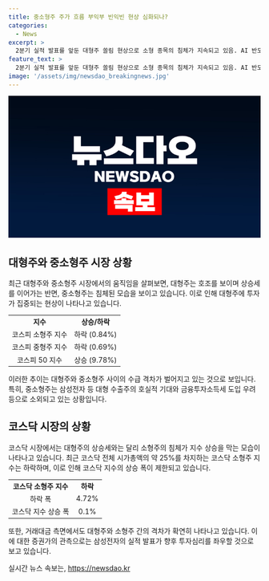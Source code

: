 ```yaml
---
title: 중소형주 주가 흐름 부익부 빈익빈 현상 심화되나?
categories:
  - News
excerpt: >
  2분기 실적 발표를 앞둔 대형주 쏠림 현상으로 소형 종목의 침체가 지속되고 있음. AI 반도체 관련주와 밸류업 수혜로 대형주에 투자가 몰리며, 소형주는 부진한 모습. 코스피 소형주 지수와 중형주 지수는 하락하고, 코스피 50 지수 및 코스피 대형주 지수는 상승. 코스닥 소형주 지수는 하락하며, 대형주 중심으로 실적 발표가 진행되고 있어 투심 쏠림 현상 강화됨. 삼성전자 실적 발표를 기점으로 중소형주의 상황이 개선될 수 있을 전망.
feature_text: >
  2분기 실적 발표를 앞둔 대형주 쏠림 현상으로 소형 종목의 침체가 지속되고 있음. AI 반도체 관련주와 밸류업 수혜로 대형주에 투자가 몰리며, 소형주는 부진한 모습. 코스피 소형주 지수와 중형주 지수는 하락하고, 코스피 50 지수 및 코스피 대형주 지수는 상승. 코스닥 소형주 지수는 하락하며, 대형주 중심으로 실적 발표가 진행되고 있어 투심 쏠림 현상 강화됨. 삼성전자 실적 발표를 기점으로 중소형주의 상황이 개선될 수 있을 전망.
image: '/assets/img/newsdao_breakingnews.jpg'
---
```


<p><img src="/assets/img/newsdao_breakingnews.jpg" alt="ranknews 속보" /></p>

<h2 data-ke-size="size26">대형주와 중소형주 시장 상황</h2>

<p><p data-ke-size="size16">최근 대형주와 중소형주 시장에서의 움직임을 살펴보면, 대형주는 호조를 보이며 상승세를 이어가는 반면, 중소형주는 침체된 모습을 보이고 있습니다. 이로 인해 대형주에 투자가 집중되는 현상이 나타나고 있습니다.<p></p>

<table>
  <tr>
    <td style="text-align: center; height: 17px;"><b>지수</b></td>
    <td style="text-align: center; height: 17px;"><b>상승/하락</b></td>
  </tr>
  <tr>
    <td style="text-align: center; height: 17px;">코스피 소형주 지수</td>
    <td style="text-align: center; height: 17px;">하락 (0.84%)</td>
  </tr>
  <tr>
    <td style="text-align: center; height: 17px;">코스피 중형주 지수</td>
    <td style="text-align: center; height: 17px;">하락 (0.69%)</td>
  </tr>
  <tr>
    <td style="text-align: center; height: 17px;">코스피 50 지수</td>
    <td style="text-align: center; height: 17px;">상승 (9.78%)</td>
  </tr>
</table>

<p><p data-ke-size="size16">이러한 추이는 대형주와 중소형주 사이의 수급 격차가 벌어지고 있는 것으로 보입니다. 특히, 중소형주는 삼성전자 등 대형 수출주의 호실적 기대와 금융투자소득세 도입 우려 등으로 소외되고 있는 상황입니다.<p></p>

<h2 data-ke-size="size26">코스닥 시장의 상황</h2>

<p><p data-ke-size="size16">코스닥 시장에서는 대형주의 상승세와는 달리 소형주의 침체가 지수 상승을 막는 모습이 나타나고 있습니다. 최근 코스닥 전체 시가총액의 약 25%를 차지하는 코스닥 소형주 지수는 하락하며, 이로 인해 코스닥 지수의 상승 폭이 제한되고 있습니다.<p></p>

<table>
  <tr>
    <td style="text-align: center; height: 17px;"><b>코스닥 소형주 지수</b></td>
    <td style="text-align: center; height: 17px;"><b>하락</b></td>
  </tr>
  <tr>
    <td style="text-align: center; height: 17px;">하락 폭</td>
    <td style="text-align: center; height: 17px;">4.72%</td>
  </tr>
  <tr>
    <td style="text-align: center; height: 17px;">코스닥 지수 상승 폭</td>
    <td style="text-align: center; height: 17px;">0.1%</td>
  </tr>
</table>

<p><p data-ke-size="size16">또한, 거래대금 측면에서도 대형주와 소형주 간의 격차가 확연히 나타나고 있습니다. 이에 대한 증권가의 관측으로는 삼성전자의 실적 발표가 향후 투자심리를 좌우할 것으로 보고 있습니다.<p></p>
실시간 뉴스 속보는, <a href="https://newsdao.kr" rel="dofollow">https://newsdao.kr</a>


